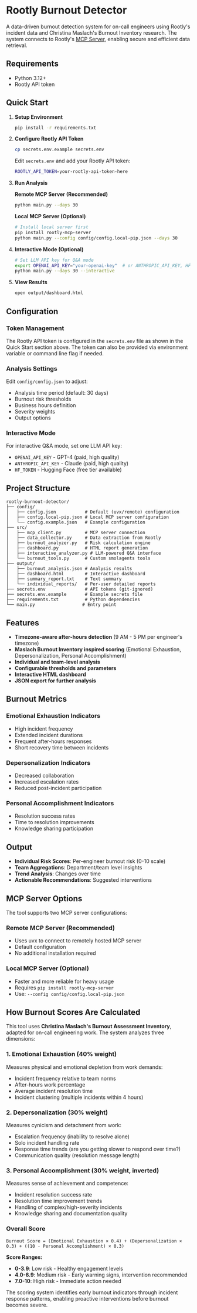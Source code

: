# Rootly Burnout Detector

A data-driven burnout detection system for on-call engineers using Rootly's incident data and Christina Maslach's Burnout Inventory research. The system connects to Rootly's [MCP Server](https://github.com/Rootly-AI-Labs/Rootly-MCP-server/tree/main), enabling secure and efficient data retrieval.

## Requirements

- Python 3.12+
- Rootly API token

## Quick Start

1. **Setup Environment**
   ```bash
   pip install -r requirements.txt
   ```

2. **Configure Rootly API Token**
   ```bash
   cp secrets.env.example secrets.env
   ```
   
   Edit `secrets.env` and add your Rootly API token:
   ```bash
   ROOTLY_API_TOKEN=your-rootly-api-token-here
   ```

3. **Run Analysis**
   
   **Remote MCP Server (Recommended)**
   ```bash
   python main.py --days 30
   ```
   
   **Local MCP Server (Optional)**
   ```bash
   # Install local server first
   pip install rootly-mcp-server
   python main.py --config config/config.local-pip.json --days 30
   ```

4. **Interactive Mode (Optional)**
   ```bash
   # Set LLM API key for Q&A mode
   export OPENAI_API_KEY="your-openai-key"  # or ANTHROPIC_API_KEY, HF_TOKEN
   python main.py --days 30 --interactive
   ```

5. **View Results**
   ```bash
   open output/dashboard.html
   ```

## Configuration

### Token Management

The Rootly API token is configured in the `secrets.env` file as shown in the Quick Start section above. The token can also be provided via environment variable or command line flag if needed.

### Analysis Settings

Edit `config/config.json` to adjust:
- Analysis time period (default: 30 days)
- Burnout risk thresholds
- Business hours definition
- Severity weights
- Output options

### Interactive Mode

For interactive Q&A mode, set one LLM API key:
- `OPENAI_API_KEY` - GPT-4 (paid, high quality)
- `ANTHROPIC_API_KEY` - Claude (paid, high quality)  
- `HF_TOKEN` - Hugging Face (free tier available)

## Project Structure

```
rootly-burnout-detector/
├── config/
│   ├── config.json           # Default (uvx/remote) configuration
│   ├── config.local-pip.json # Local MCP server configuration
│   └── config.example.json   # Example configuration
├── src/
│   ├── mcp_client.py         # MCP server connection
│   ├── data_collector.py     # Data extraction from Rootly
│   ├── burnout_analyzer.py   # Risk calculation engine
│   ├── dashboard.py          # HTML report generation
│   ├── interactive_analyzer.py # LLM-powered Q&A interface
│   └── burnout_tools.py      # Custom smolagents tools
├── output/
│   ├── burnout_analysis.json # Analysis results
│   ├── dashboard.html        # Interactive dashboard
│   ├── summary_report.txt    # Text summary
│   └── individual_reports/   # Per-user detailed reports
├── secrets.env               # API tokens (git-ignored)
├── secrets.env.example       # Example secrets file
├── requirements.txt          # Python dependencies
└── main.py                  # Entry point
```

## Features

- **Timezone-aware after-hours detection** (9 AM - 5 PM per engineer's timezone)
- **Maslach Burnout Inventory inspired scoring** (Emotional Exhaustion, Depersonalization, Personal Accomplishment)
- **Individual and team-level analysis**
- **Configurable thresholds and parameters**
- **Interactive HTML dashboard**
- **JSON export for further analysis**


## Burnout Metrics

### Emotional Exhaustion Indicators
- High incident frequency
- Extended incident durations  
- Frequent after-hours responses
- Short recovery time between incidents

### Depersonalization Indicators
- Decreased collaboration
- Increased escalation rates
- Reduced post-incident participation

### Personal Accomplishment Indicators
- Resolution success rates
- Time to resolution improvements
- Knowledge sharing participation

## Output

- **Individual Risk Scores**: Per-engineer burnout risk (0-10 scale)
- **Team Aggregations**: Department/team level insights
- **Trend Analysis**: Changes over time
- **Actionable Recommendations**: Suggested interventions

## MCP Server Options

The tool supports two MCP server configurations:

### Remote MCP Server (Recommended)
- Uses uvx to connect to remotely hosted MCP server
- Default configuration
- No additional installation required

### Local MCP Server (Optional)
- Faster and more reliable for heavy usage
- Requires `pip install rootly-mcp-server`
- Use: `--config config/config.local-pip.json`

## How Burnout Scores Are Calculated

This tool uses **Christina Maslach's Burnout Assessment Inventory**, adapted for on-call engineering work. The system analyzes three dimensions:

### 1. **Emotional Exhaustion (40% weight)**
Measures physical and emotional depletion from work demands:
- Incident frequency relative to team norms
- After-hours work percentage  
- Average incident resolution time
- Incident clustering (multiple incidents within 4 hours)

### 2. **Depersonalization (30% weight)**  
Measures cynicism and detachment from work:
- Escalation frequency (inability to resolve alone)
- Solo incident handling rate
- Response time trends (are you getting slower to respond over time?)
- Communication quality (resolution message length)

### 3. **Personal Accomplishment (30% weight, inverted)**
Measures sense of achievement and competence:
- Incident resolution success rate
- Resolution time improvement trends
- Handling of complex/high-severity incidents  
- Knowledge sharing and documentation quality

### Overall Score
```
Burnout Score = (Emotional Exhaustion × 0.4) + (Depersonalization × 0.3) + ((10 - Personal Accomplishment) × 0.3)
```

**Score Ranges:**
- **0-3.9**: Low risk - Healthy engagement levels
- **4.0-6.9**: Medium risk - Early warning signs, intervention recommended
- **7.0-10**: High risk - Immediate action needed

The scoring system identifies early burnout indicators through incident response patterns, enabling proactive interventions before burnout becomes severe.